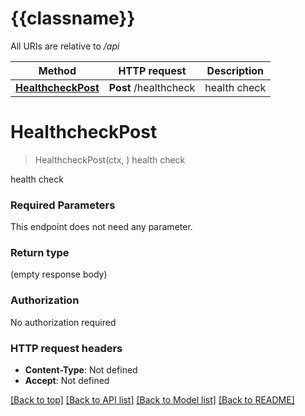 # {{classname}}

All URIs are relative to */api*

Method | HTTP request | Description
------------- | ------------- | -------------
[**HealthcheckPost**](DefaultApi.md#HealthcheckPost) | **Post** /healthcheck | health check

# **HealthcheckPost**
> HealthcheckPost(ctx, )
health check

health check

### Required Parameters
This endpoint does not need any parameter.

### Return type

 (empty response body)

### Authorization

No authorization required

### HTTP request headers

 - **Content-Type**: Not defined
 - **Accept**: Not defined

[[Back to top]](#) [[Back to API list]](../README.md#documentation-for-api-endpoints) [[Back to Model list]](../README.md#documentation-for-models) [[Back to README]](../README.md)

